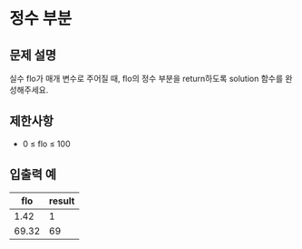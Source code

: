 # 정수 부분

## 문제 설명

실수 flo가 매개 변수로 주어질 때, flo의 정수 부분을 return하도록 solution 함수를 완성해주세요.  


## 제한사항

- 0 ≤ flo ≤ 100


## 입출력 예

| flo   | result |
|-------|--------|
| 1.42  | 1      |
| 69.32 | 69     |
